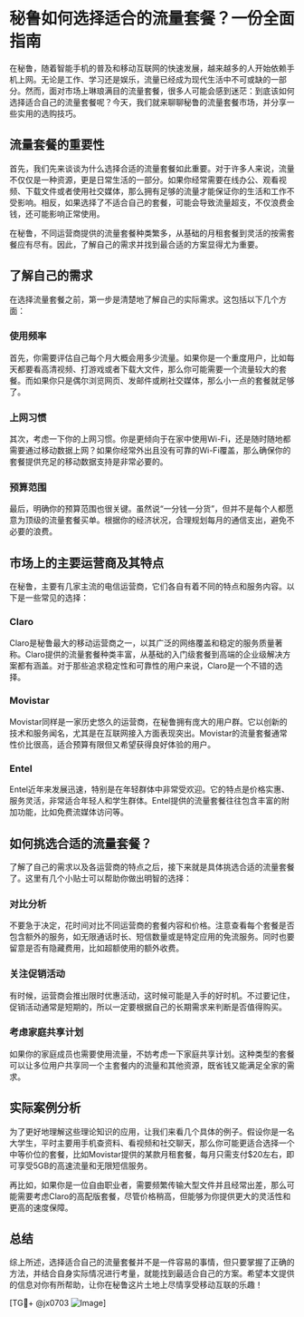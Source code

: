 # 秘鲁如何选择适合的流量套餐？一份全面指南

在秘鲁，随着智能手机的普及和移动互联网的快速发展，越来越多的人开始依赖手机上网。无论是工作、学习还是娱乐，流量已经成为现代生活中不可或缺的一部分。然而，面对市场上琳琅满目的流量套餐，很多人可能会感到迷茫：到底该如何选择适合自己的流量套餐呢？今天，我们就来聊聊秘鲁的流量套餐市场，并分享一些实用的选购技巧。

## 流量套餐的重要性

首先，我们先来谈谈为什么选择合适的流量套餐如此重要。对于许多人来说，流量不仅仅是一种资源，更是日常生活的一部分。如果你经常需要在线办公、观看视频、下载文件或者使用社交媒体，那么拥有足够的流量才能保证你的生活和工作不受影响。相反，如果选择了不适合自己的套餐，可能会导致流量超支，不仅浪费金钱，还可能影响正常使用。

在秘鲁，不同运营商提供的流量套餐种类繁多，从基础的月租套餐到灵活的按需套餐应有尽有。因此，了解自己的需求并找到最合适的方案显得尤为重要。

## 了解自己的需求

在选择流量套餐之前，第一步是清楚地了解自己的实际需求。这包括以下几个方面：

### 使用频率

首先，你需要评估自己每个月大概会用多少流量。如果你是一个重度用户，比如每天都要看高清视频、打游戏或者下载大文件，那么你可能需要一个流量较大的套餐。而如果你只是偶尔浏览网页、发邮件或刷社交媒体，那么小一点的套餐就足够了。

### 上网习惯

其次，考虑一下你的上网习惯。你是更倾向于在家中使用Wi-Fi，还是随时随地都需要通过移动数据上网？如果你经常外出且没有可靠的Wi-Fi覆盖，那么确保你的套餐提供充足的移动数据支持是非常必要的。

### 预算范围

最后，明确你的预算范围也很关键。虽然说“一分钱一分货”，但并不是每个人都愿意为顶级的流量套餐买单。根据你的经济状况，合理规划每月的通信支出，避免不必要的浪费。

## 市场上的主要运营商及其特点

在秘鲁，主要有几家主流的电信运营商，它们各自有着不同的特点和服务内容。以下是一些常见的选择：

### Claro

Claro是秘鲁最大的移动运营商之一，以其广泛的网络覆盖和稳定的服务质量著称。Claro提供的流量套餐种类丰富，从基础的入门级套餐到高端的企业级解决方案都有涵盖。对于那些追求稳定性和可靠性的用户来说，Claro是一个不错的选择。

### Movistar

Movistar同样是一家历史悠久的运营商，在秘鲁拥有庞大的用户群。它以创新的技术和服务闻名，尤其是在互联网接入方面表现突出。Movistar的流量套餐通常性价比很高，适合预算有限但又希望获得良好体验的用户。

### Entel

Entel近年来发展迅速，特别是在年轻群体中非常受欢迎。它的特点是价格实惠、服务灵活，非常适合年轻人和学生群体。Entel提供的流量套餐往往包含丰富的附加功能，比如免费流媒体访问等。

## 如何挑选合适的流量套餐？

了解了自己的需求以及各运营商的特点之后，接下来就是具体挑选合适的流量套餐了。这里有几个小贴士可以帮助你做出明智的选择：

### 对比分析

不要急于决定，花时间对比不同运营商的套餐内容和价格。注意查看每个套餐是否包含额外的服务，如无限通话时长、短信数量或是特定应用的免流服务。同时也要留意是否有隐藏费用，比如超额使用的额外收费。

### 关注促销活动

有时候，运营商会推出限时优惠活动，这时候可能是入手的好时机。不过要记住，促销活动通常是短期的，所以一定要根据自己的长期需求来判断是否值得购买。

### 考虑家庭共享计划

如果你的家庭成员也需要使用流量，不妨考虑一下家庭共享计划。这种类型的套餐可以让多位用户共享同一个主套餐内的流量和其他资源，既省钱又能满足全家的需求。

## 实际案例分析

为了更好地理解这些理论知识的应用，让我们来看几个具体的例子。假设你是一名大学生，平时主要用手机查资料、看视频和社交聊天，那么你可能更适合选择一个中等价位的套餐，比如Movistar提供的某款月租套餐，每月只需支付$20左右，即可享受5GB的高速流量和无限短信服务。

再比如，如果你是一位自由职业者，需要频繁传输大型文件并且经常出差，那么可能需要考虑Claro的高配版套餐，尽管价格稍高，但能够为你提供更大的灵活性和更高的速度保障。

## 总结

综上所述，选择适合自己的流量套餐并不是一件容易的事情，但只要掌握了正确的方法，并结合自身实际情况进行考量，就能找到最适合自己的方案。希望本文提供的信息对你有所帮助，让你在秘鲁这片土地上尽情享受移动互联的乐趣！

[TG💪+ @jx0703 ![Image](https://github.com/user-attachments/assets/dbca1d08-cadb-493c-b0ec-ad6f7a83f270)]